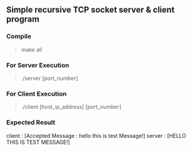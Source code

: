 ## Simple recursive TCP socket server & client program

### Compile
> make all

### For Server Execution
> ./server [port_number]

### For Client Execution
> ./client [host_ip_address] [port_number]

### Expected Result
client : [Accepted Message : hello this is test Message!]
server : [HELLO THIS IS TEST MESSAGE!]
